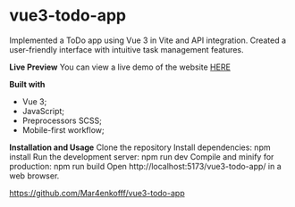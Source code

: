 # vue3-todo-app

Implemented a ToDo app using Vue 3 in Vite and API integration. Created a user-friendly interface with intuitive task management features.

**Live Preview**
You can view a live demo of the website [HERE](https://mar4enkofff.github.io/vue3-todo-app/)

**Built with**

- Vue 3;
- JavaScript;
- Preprocessors SCSS;
- Mobile-first workflow;

**Installation and Usage**
Clone the repository
Install dependencies: npm install
Run the development server: npm run dev
Compile and minify for production: npm run build
Open http://localhost:5173/vue3-todo-app/ in a web browser.

https://github.com/Mar4enkofff/vue3-todo-app
